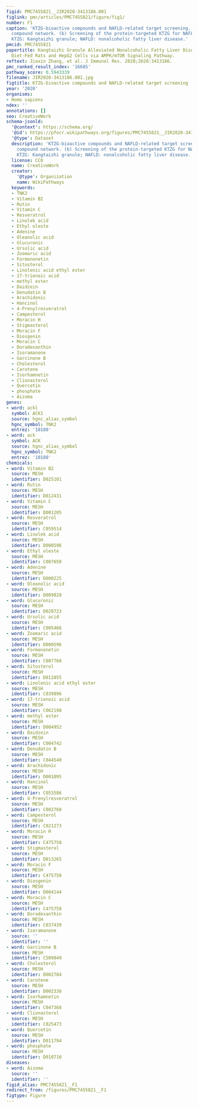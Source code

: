```yaml
---
figid: PMC7455821__JIR2020-3413186.001
figlink: pmc/articles/PMC7455821/figure/fig1/
number: F1
caption: 'KTZG-bioactive compounds and NAFLD-related target screening. (a) KTZG-bioactive
  compound network. (b) Screening of the protein-targeted KTZG for NAFLD treatment.
  KTZG: Kangtaizhi granule; NAFLD: nonalcoholic fatty liver disease.'
pmcid: PMC7455821
papertitle: Kangtaizhi Granule Alleviated Nonalcoholic Fatty Liver Disease in High-Fat
  Diet-Fed Rats and HepG2 Cells via AMPK/mTOR Signaling Pathway.
reftext: Jiaxin Zhang, et al. J Immunol Res. 2020;2020:3413186.
pmc_ranked_result_index: '16685'
pathway_score: 0.5943339
filename: JIR2020-3413186.001.jpg
figtitle: KTZG-bioactive compounds and NAFLD-related target screening
year: '2020'
organisms:
- Homo sapiens
ndex: ''
annotations: []
seo: CreativeWork
schema-jsonld:
  '@context': https://schema.org/
  '@id': https://pfocr.wikipathways.org/figures/PMC7455821__JIR2020-3413186.001.html
  '@type': Dataset
  description: 'KTZG-bioactive compounds and NAFLD-related target screening. (a) KTZG-bioactive
    compound network. (b) Screening of the protein-targeted KTZG for NAFLD treatment.
    KTZG: Kangtaizhi granule; NAFLD: nonalcoholic fatty liver disease.'
  license: CC0
  name: CreativeWork
  creator:
    '@type': Organization
    name: WikiPathways
  keywords:
  - TNK2
  - Vitamin B2
  - Rutin
  - Vitamin C
  - Resveratrol
  - Linolek acid
  - Ethyl oleste
  - Adenine
  - Oleanolic acid
  - Glucuronic
  - Ursolic acid
  - Zoomaric acid
  - Formononetin
  - Sitosterol
  - Linolenic acid ethyl ester
  - 17-trienoic acid
  - methyl ester
  - Daidzein
  - Denudatin B
  - Arachidonic
  - Hancinol
  - 4-Prenylresveratrol
  - Campesterol
  - Moracin H
  - Stigmasterol
  - Moracin F
  - Diosgenin
  - Moracin C
  - Doradexanthin
  - Isoramanone
  - Garcinone B
  - Cholesterol
  - Carotene
  - Isorhamnetin
  - Clionasterol
  - Quercetin
  - phosphate
  - Aizoma
genes:
- word: ackl
  symbol: ACK1
  source: hgnc_alias_symbol
  hgnc_symbol: TNK2
  entrez: '10188'
- word: ack
  symbol: ACK
  source: hgnc_alias_symbol
  hgnc_symbol: TNK2
  entrez: '10188'
chemicals:
- word: Vitamin B2
  source: MESH
  identifier: D025101
- word: Rutin
  source: MESH
  identifier: D012431
- word: Vitamin C
  source: MESH
  identifier: D001205
- word: Resveratrol
  source: MESH
  identifier: C059514
- word: Linolek acid
  source: MESH
  identifier: D000596
- word: Ethyl oleste
  source: MESH
  identifier: C007650
- word: Adenine
  source: MESH
  identifier: D000225
- word: Oleanolic acid
  source: MESH
  identifier: D009828
- word: Glucuronic
  source: MESH
  identifier: D020723
- word: Ursolic acid
  source: MESH
  identifier: C005466
- word: Zoomaric acid
  source: MESH
  identifier: D000596
- word: Formononetin
  source: MESH
  identifier: C007768
- word: Sitosterol
  source: MESH
  identifier: D012855
- word: Linolenic acid ethyl ester
  source: MESH
  identifier: C039896
- word: 17-trienoic acid
  source: MESH
  identifier: C062198
- word: methyl ester
  source: MESH
  identifier: D004952
- word: Daidzein
  source: MESH
  identifier: C004742
- word: Denudatin B
  source: MESH
  identifier: C044540
- word: Arachidonic
  source: MESH
  identifier: D001095
- word: Hancinol
  source: MESH
  identifier: C053586
- word: 4-Prenylresveratrol
  source: MESH
  identifier: C082768
- word: Campesterol
  source: MESH
  identifier: C021273
- word: Moracin H
  source: MESH
  identifier: C475758
- word: Stigmasterol
  source: MESH
  identifier: D013265
- word: Moracin F
  source: MESH
  identifier: C475758
- word: Diosgenin
  source: MESH
  identifier: D004144
- word: Moracin C
  source: MESH
  identifier: C475758
- word: Doradexanthin
  source: MESH
  identifier: C037439
- word: Isoramanone
  source: ''
  identifier: ''
- word: Garcinone B
  source: MESH
  identifier: C509049
- word: Cholesterol
  source: MESH
  identifier: D002784
- word: Carotene
  source: MESH
  identifier: D002338
- word: Isorhamnetin
  source: MESH
  identifier: C047368
- word: Clionasterol
  source: MESH
  identifier: C025473
- word: Quercetin
  source: MESH
  identifier: D011794
- word: phosphate
  source: MESH
  identifier: D010710
diseases:
- word: Aizoma
  source: ''
  identifier: ''
figid_alias: PMC7455821__F1
redirect_from: /figures/PMC7455821__F1
figtype: Figure
---
```

